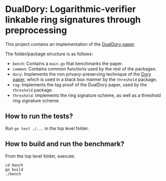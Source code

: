 DualDory: Logarithmic-verifier linkable ring signatures through preprocessing
===============================================================================

This project contains an implementation of the [DualDory paper](https://DualDory.github.io).

The folder/package structure is as follows:

- `bench`: Contains a `main.go` that benchmarks the paper.
- `common`: Contains common functions used by the rest of the packages.
- `dory`: Implements the non privacy-preserving technique of the [Dory paper](https://eprint.iacr.org/2020/1274.pdf), which is used in a black box manner by the `threshold` package.
- `tag`: Implements the tag proof of the DualDory paper, used by the `threshold` package.
- `threshold`: Implements the ring signature scheme, as well as a threshold ring signature scheme.


How to run the tests? 
------------------------
Run `go test ./...` in the top level folder.


How to build and run the benchmark?
--------------------------------------
From the top level folder, execute:
```
cd bench
go build
./bench
```
